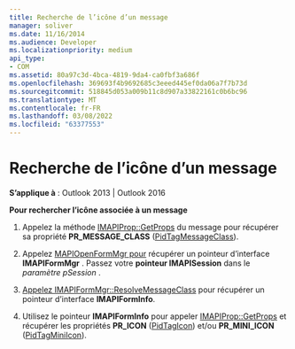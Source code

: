 ```yaml
---
title: Recherche de l’icône d’un message
manager: soliver
ms.date: 11/16/2014
ms.audience: Developer
ms.localizationpriority: medium
api_type:
- COM
ms.assetid: 80a97c3d-4bca-4819-9da4-ca0fbf3a686f
ms.openlocfilehash: 369693f4b9692685c3eeed445ef0da06a7f7b73d
ms.sourcegitcommit: 518845d053a009b11c8d907a33822161c0b6bc96
ms.translationtype: MT
ms.contentlocale: fr-FR
ms.lasthandoff: 03/08/2022
ms.locfileid: "63377553"
---
```

# <a name="finding-the-icon-for-a-message"></a>Recherche de l’icône d’un message

  
  
**S’applique à** : Outlook 2013 | Outlook 2016 
  
 **Pour rechercher l’icône associée à un message**
  
1. Appelez la méthode [IMAPIProp::GetProps](imapiprop-getprops.md) du message pour récupérer sa propriété **PR_MESSAGE_CLASS** ([PidTagMessageClass](pidtagmessageclass-canonical-property.md)).
    
2. Appelez [MAPIOpenFormMgr pour](mapiopenformmgr.md) récupérer un pointeur d’interface **IMAPIFormMgr** . Passez votre **pointeur IMAPISession** dans le _paramètre pSession_ . 
    
3. [Appelez IMAPIFormMgr::ResolveMessageClass](imapiformmgr-resolvemessageclass.md) pour récupérer un pointeur d’interface **IMAPIFormInfo**. 
    
4. Utilisez le pointeur **IMAPIFormInfo** pour appeler [IMAPIProp::GetProps](imapiprop-getprops.md) et récupérer les propriétés **PR_ICON** ([PidTagIcon](pidtagicon-canonical-property.md)) et/ou **PR_MINI_ICON** ([PidTagMiniIcon](pidtagminiicon-canonical-property.md)). 
    

